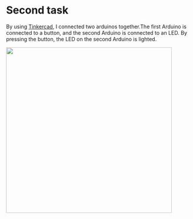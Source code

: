 # Second task
By using [Tinkercad](https://www.tinkercad.com/dashboard), I connected two arduinos together.The first Arduino is connected to a button, and the second Arduino is connected to an LED. By pressing the button, the LED on the second Arduino is lighted.

<img src="https://github.com/Dalal688/IOT-2/assets/137711691/9c9c2299-f0ed-4861-b968-7da2e2a0792c" width="450" >
